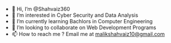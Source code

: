 - 👋 Hi, I’m @Shahvaiz360
- 👀 I’m interested in Cyber Security and Data Analysis
- 🌱 I’m currently learning Bachlors in Computer Engineering
- 💞️ I’m looking to collaborate on Web Development Programs
- 📫 How to reach me ? Email me at malikshahvaiz10@gmail.com

<!---
Shahvaiz360/Shahvaiz360 is a ✨ special ✨ repository because its `README.md` (this file) appears on your GitHub profile.
You can click the Preview link to take a look at your changes.
--->
